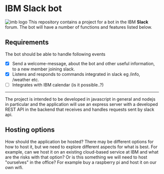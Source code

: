 # IBM Slack bot
![imb logo](https://i.ya-webdesign.com/images/ibm-logo-white-png-18.png)
This repository contains a project for a bot in the IBM **Slack** forum. The bot will have a number of functions and features listed below.

## Requirements
The bot should be able to handle following events
	
- [x] Send a welcome-message, about the bot and other useful information, to a new member joining slack.
- [x]  Listens and responds to commands integrated in slack eg /info, /weather etc.
- [ ] Integrates with IBM calendar (is it possible..?)

***
The project is intended to be developed in javascript in general and nodejs in particular and the application will use an express server with a developed REST API in the backend that receives and handles requests sent by slack api.


## Hosting options
How should the application be hosted? There may be different options for how to host it, but we need to explore different aspects for what is best. For example, can we host it on an existing cloud-based service at IBM and what are the risks with that option? Or is this something we will need to host "ourselves" in the office? For example buy a raspberry pi and host it on our own wifi.

